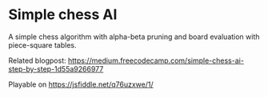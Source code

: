 # Simple chess AI

A simple chess algorithm with alpha-beta pruning and board evaluation with piece-square tables.

Related blogpost: https://medium.freecodecamp.com/simple-chess-ai-step-by-step-1d55a9266977

Playable on https://jsfiddle.net/q76uzxwe/1/


